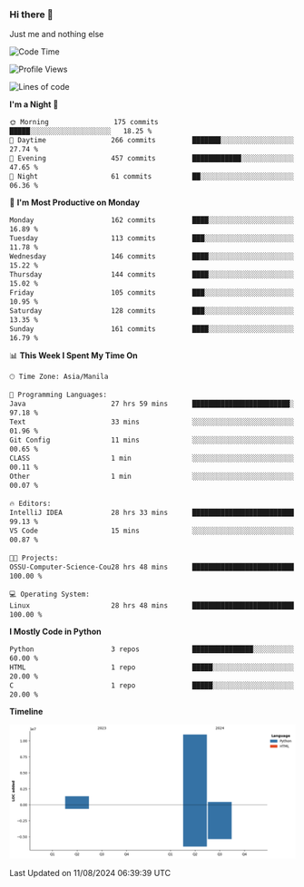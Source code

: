 ### Hi there 👋

Just me and nothing else


<!--START_SECTION:waka-->
![Code Time](http://img.shields.io/badge/Code%20Time-582%20hrs%2053%20mins-blue)

![Profile Views](http://img.shields.io/badge/Profile%20Views-1-blue)

![Lines of code](https://img.shields.io/badge/From%20Hello%20World%20I%27ve%20Written-12.7%20million%20lines%20of%20code-blue)

**I'm a Night 🦉** 

```text
🌞 Morning                175 commits         █████░░░░░░░░░░░░░░░░░░░░   18.25 % 
🌆 Daytime                266 commits         ███████░░░░░░░░░░░░░░░░░░   27.74 % 
🌃 Evening                457 commits         ████████████░░░░░░░░░░░░░   47.65 % 
🌙 Night                  61 commits          ██░░░░░░░░░░░░░░░░░░░░░░░   06.36 % 
```
📅 **I'm Most Productive on Monday** 

```text
Monday                   162 commits         ████░░░░░░░░░░░░░░░░░░░░░   16.89 % 
Tuesday                  113 commits         ███░░░░░░░░░░░░░░░░░░░░░░   11.78 % 
Wednesday                146 commits         ████░░░░░░░░░░░░░░░░░░░░░   15.22 % 
Thursday                 144 commits         ████░░░░░░░░░░░░░░░░░░░░░   15.02 % 
Friday                   105 commits         ███░░░░░░░░░░░░░░░░░░░░░░   10.95 % 
Saturday                 128 commits         ███░░░░░░░░░░░░░░░░░░░░░░   13.35 % 
Sunday                   161 commits         ████░░░░░░░░░░░░░░░░░░░░░   16.79 % 
```


📊 **This Week I Spent My Time On** 

```text
🕑︎ Time Zone: Asia/Manila

💬 Programming Languages: 
Java                     27 hrs 59 mins      ████████████████████████░   97.18 % 
Text                     33 mins             ░░░░░░░░░░░░░░░░░░░░░░░░░   01.96 % 
Git Config               11 mins             ░░░░░░░░░░░░░░░░░░░░░░░░░   00.65 % 
CLASS                    1 min               ░░░░░░░░░░░░░░░░░░░░░░░░░   00.11 % 
Other                    1 min               ░░░░░░░░░░░░░░░░░░░░░░░░░   00.07 % 

🔥 Editors: 
IntelliJ IDEA            28 hrs 33 mins      █████████████████████████   99.13 % 
VS Code                  15 mins             ░░░░░░░░░░░░░░░░░░░░░░░░░   00.87 % 

🐱‍💻 Projects: 
OSSU-Computer-Science-Cou28 hrs 48 mins      █████████████████████████   100.00 % 

💻 Operating System: 
Linux                    28 hrs 48 mins      █████████████████████████   100.00 % 
```

**I Mostly Code in Python** 

```text
Python                   3 repos             ███████████████░░░░░░░░░░   60.00 % 
HTML                     1 repo              █████░░░░░░░░░░░░░░░░░░░░   20.00 % 
C                        1 repo              █████░░░░░░░░░░░░░░░░░░░░   20.00 % 
```



**Timeline**

![Lines of Code chart](https://raw.githubusercontent.com/brutist/brutist/main/assets/bar_graph.png)


 Last Updated on 11/08/2024 06:39:39 UTC
<!--END_SECTION:waka-->
